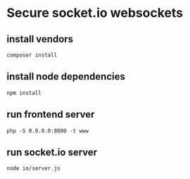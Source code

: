 Secure socket.io websockets 
======

## install vendors

```
composer install
```

## install node dependencies
```
npm install
```

## run frontend server

```
php -S 0.0.0.0:8080 -t www
```

## run socket.io server

```
node io/server.js
```
